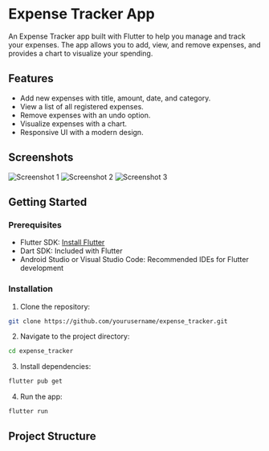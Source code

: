 # Expense Tracker App

An Expense Tracker app built with Flutter to help you manage and track your expenses. The app allows you to add, view, and remove expenses, and provides a chart to visualize your spending.

## Features

- Add new expenses with title, amount, date, and category.
- View a list of all registered expenses.
- Remove expenses with an undo option.
- Visualize expenses with a chart.
- Responsive UI with a modern design.

## Screenshots

![Screenshot 1](screenshots\screenshot_1.jpg)
![Screenshot 2](screenshots\screenshot_2.jpg)
![Screenshot 3](screenshots\screenshot_3.jpg)

## Getting Started

### Prerequisites

- Flutter SDK: [Install Flutter](https://flutter.dev/docs/get-started/install)
- Dart SDK: Included with Flutter
- Android Studio or Visual Studio Code: Recommended IDEs for Flutter development

### Installation

1. Clone the repository:

```bash
git clone https://github.com/yourusername/expense_tracker.git
```

2. Navigate to the project directory:

```bash
cd expense_tracker
```

3. Install dependencies:

```bash
flutter pub get
```

4. Run the app:

```bash
flutter run
```

## Project Structure
